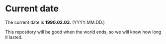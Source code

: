 # Current date

The current date is **1990.02.03.** (YYYY.MM.DD.)

This repository will be good when the world ends, so we will know how long it lasted.